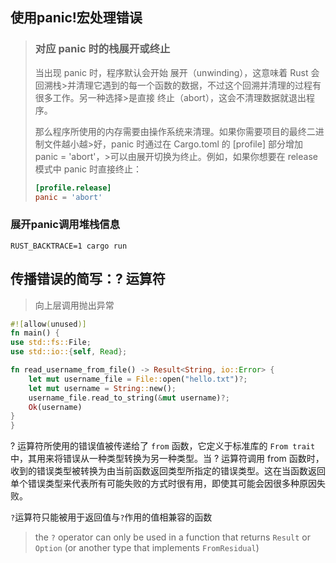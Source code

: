 ## 使用panic!宏处理错误
>
> ### 对应 panic 时的栈展开或终止
>
>当出现 panic 时，程序默认会开始 展开（unwinding），这意味着 Rust 会回溯栈>并清理它遇到的每一个函数的数据，不过这个回溯并清理的过程有很多工作。另一种选择>是直接 终止（abort），这会不清理数据就退出程序。
>
>那么程序所使用的内存需要由操作系统来清理。如果你需要项目的最终二进制文件越小越>好，panic 时通过在 Cargo.toml 的 [profile] 部分增加 panic = 'abort'，>可以由展开切换为终止。例如，如果你想要在 release 模式中 panic 时直接终止：
>
> ```toml
> [profile.release]
> panic = 'abort'
> ```

### 展开panic调用堆栈信息

`RUST_BACKTRACE=1 cargo run`

## 传播错误的简写：? 运算符

> 向上层调用抛出异常

```rust
#![allow(unused)]
fn main() {
use std::fs::File;
use std::io::{self, Read};

fn read_username_from_file() -> Result<String, io::Error> {
    let mut username_file = File::open("hello.txt")?;
    let mut username = String::new();
    username_file.read_to_string(&mut username)?;
    Ok(username)
}
}
```
? 运算符所使用的错误值被传递给了 `from` 函数，它定义于标准库的 `From trait` 中，其用来将错误从一种类型转换为另一种类型。当 ? 运算符调用 from 函数时，收到的错误类型被转换为由当前函数返回类型所指定的错误类型。这在当函数返回单个错误类型来代表所有可能失败的方式时很有用，即使其可能会因很多种原因失败。

`?`运算符只能被用于返回值与`?`作用的值相兼容的函数

>the `?` operator can only be used in a function that returns `Result` or `Option` (or another type that implements `FromResidual`)
